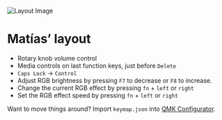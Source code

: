 ![Layout Image](https://user-images.githubusercontent.com/2999694/126673739-1bc9eeca-4304-49ad-aee2-50a1a9d999e3.jpg)

# Matíasʼ layout

- Rotary knob volume control
- Media controls on last function keys, just before `Delete`
- `Caps Lock` → `Control`
- Adjust RGB brightness by pressing `F7` to decrease or `F8` to increase.
- Change the current RGB effect by pressing `fn` + `left` or `right`
- Set the RGB effect speed by pressing `fn` + `left` or `right`

Want to move things around? Import `keymap.json` into [QMK Configurator](https://config.qmk.fm/#/gmmk/pro/LAYOUT).
